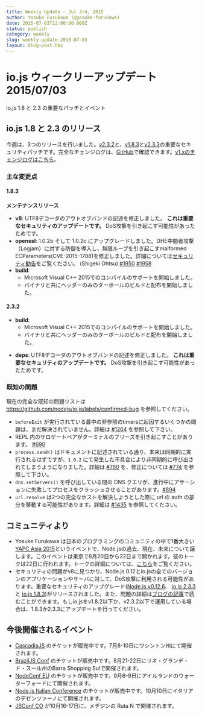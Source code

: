 ```yaml
---
title: Weekly Update - Jul 3rd, 2015
author: Yosuke Furukawa (@yosuke-furukawa)
date: 2015-07-03T12:00:00.000Z
status: publish
category: weekly
slug: weekly-update-2015-07-03
layout: blog-post.hbs
---
```


<!--
### io.js and Node.js News — July 3rd
Important patches for io.js 1.8 and 2.3 and upcoming events.
-->

# io.js ウィークリーアップデート 2015/07/03

io.js 1.8 と 2.3 の重要なパッチとイベント

<!--
### io.js 1.8 and 2.3 Releases
-->

## io.js 1.8 と 2.3 のリリース

<!--
This week we have three io.js releases: [v2.3.2](https://iojs.org/dist/v2.3.2/) and two following important security patches [v1.8.3](https://iojs.org/dist/v1.8.3/) and [v2.3.3](https://iojs.org/dist/v2.3.3/), complete changelog from previous releases can be found [on GitHub](https://github.com/nodejs/io.js/blob/master/CHANGELOG.md) with the [v1.x changelog here](https://github.com/nodejs/io.js/blob/v1.x/CHANGELOG.md).
-->

今週は、3つのリリースを行いました。[v2.3.2](https://iojs.org/dist/v2.3.2/)と、[v1.8.3](https://iojs.org/dist/v1.8.3/)と[v2.3.3](https://iojs.org/dist/v2.3.3/)の重要なセキュリティパッチです。完全なチェンジログは、[GitHub](https://github.com/nodejs/io.js/blob/master/CHANGELOG.md)で確認できます。[v1.xのチェンジログはこちら](https://github.com/nodejs/io.js/blob/v1.x/CHANGELOG.md)。

<!--
### Notable Changes
-->

### 主な変更点

<!--
#### 1.8.3
-->

#### 1.8.3

<!--
**Maintenance release**
-->

**メンテナンスリリース**

<!--
* **v8**: Fixed an out-of-band write in utf8 decoder. **This is an important security update** as it can be used to cause a denial of service attack.
* **openssl**: Upgrade to 1.0.2b and 1.0.2c, introduces DHE man-in-the-middle protection (Logjam) and fixes malformed ECParameters causing infinite loop (CVE-2015-1788). See the [security advisory](https://www.openssl.org/news/secadv_20150611.txt) for full details. (Shigeki Ohtsu) [#1950](https://github.com/nodejs/io.js/pull/1950) [#1958](https://github.com/nodejs/io.js/pull/1958)
* **build**:
  * Added support for compiling with Microsoft Visual C++ 2015
  * Started building and distributing headers*only tarballs along with binaries
-->

* **v8**: UTF8デコーダのアウトオブバンドの記述を修正しました。 **これは重要なセキュリティのアップデートです。** DoS攻撃を引き起こす可能性があったためです。
* **openssl**: 1.0.2b そして 1.0.2c にアップグレードしました。DHE中間者攻撃（Logjam）に対する防御を導入し、無限ループを引き起こすmalformed ECParameters(CVE-2015-1788)を修正しました。詳細については[セキュリティ勧告](https://www.openssl.org/news/secadv_20150611.txt)をご覧ください。 (Shigeki Ohtsu) [#1950](https://github.com/nodejs/io.js/pull/1950) [#1958](https://github.com/nodejs/io.js/pull/1958)
* **build**:
  * Microsoft Visual C++ 2015でのコンパイルのサポートを開始しました。
  * バイナリと共にヘッダーのみのターボールのビルドと配布を開始しました。

<!--
#### 2.3.2
-->

#### 2.3.2

<!--
* **build**:
  * Added support for compiling with Microsoft Visual C++ 2015
  * Started building and distributing headers-only tarballs along with binaries
-->

* **build**:
  * Microsoft Visual C++ 2015でのコンパイルのサポートを開始しました。
  * バイナリと共にヘッダーのみのターボールのビルドと配布を開始しました。

<!--
#### 2.3.3
-->

<!--
* **deps**: Fixed an out-of-band write in utf8 decoder. **This is an important security update** as it can be used to cause a denial of service attack.
-->

* **deps**: UTF8デコーダのアウトオブバンドの記述を修正しました。 **これは重要なセキュリティのアップデートです。** DoS攻撃を引き起こす可能性があったためです。

<!--
### Known Issues
-->

### 既知の問題

<!--
See https://github.com/nodejs/io.js/labels/confirmed-bug for complete and current list of known issues.
-->

現在の完全な既知の問題リストは https://github.com/nodejs/io.js/labels/confirmed-bug を参照してください。

<!--
* Some problems with unreferenced timers running during `beforeExit` are still to be resolved. See [#1264](https://github.com/nodejs/io.js/issues/1264).
* Surrogate pair in REPL can freeze terminal. [#690](https://github.com/nodejs/io.js/issues/690)
* `process.send()` is not synchronous as the docs suggest, a regression introduced in 1.0.2, see [#760](https://github.com/nodejs/io.js/issues/760).
* Calling `dns.setServers()` while a DNS query is in progress can cause the process to crash on a failed assertion. [#894](https://github.com/nodejs/io.js/issues/894)
* `url.resolve` may transfer the auth portion of the url when resolving between two full hosts, see [#1435](https://github.com/nodejs/io.js/issues/1435).
-->

* `beforeExit` が実行されている最中の非参照のtimersに起因するいくつかの問題は、まだ解決されていません。詳細は [#1264](https://github.com/nodejs/io.js/issues/1264) を参照して下さい。
* REPL 内のサロゲートペアがターミナルのフリーズを引き起こすことがあります。 [#690](https://github.com/nodejs/io.js/issues/690)
* `process.send()` はドキュメントに記述されている通り、本来は同期的に実行されるはずですが、`1.0.2` にて発生した不具合により非同期的に呼び出されてしまうようになりました。詳細は [#760](https://github.com/nodejs/io.js/issues/760) を、修正については [#774](https://github.com/nodejs/io.js/issues/774) を参照して下さい。
* `dns.setServers()` を呼び出している間の DNS クエリが、進行中にアサーションに失敗してプロセスをクラッシュさせることがあります。[#894](https://github.com/nodejs/io.js/issues/894)
* `url.resolve` は2つの完全なホストを解決しようとした際に url の auth の部分を移動する可能性があります。詳細は [#1435](https://github.com/nodejs/io.js/issues/1435) を参照してください。

<!--
### Community Updates
-->

## コミュニティより

<!--
* Yosuke Furukawa will give a talk about the past, present, and future of Node.js in [YAPC Asia 2015](http://yapcasia.org/2015/), the largest conference in Japan's programming community. It will be hosted at Tokyo on August 20th - 22nd and his talk will specifically be on the 22nd. Details of the talk can be found [here](http://yapcasia.org/2015/talk/show/82e93a96-f60e-11e4-907e-8ab37d574c3a).
* A security issue is found in v8 that can be used for DoS attacks against Node.js applications and servers running 0.12 and all versions of io.js. Critical security upgrades ([Node.js v0.12.6](http://nodejs.org/dist/v0.12.6/), [io.js 2.3.3](https://iojs.org/dist/v2.3.3/) and [io.js 1.8.3](https://iojs.org/dist/v1.8.3/)) have been released. Also, details about the issue can be found [on one of our Medium post](https://medium.com/@iojs/important-security-upgrades-for-node-js-and-io-js-8ac14ece5852). If you're running v1.8.2 or below, or v2.3.2 or below, please update them to io.js versions 1.8.3 and 2.3.3.
-->

* Yosuke Furukawa は日本のプログラミングのコミュニティの中で1番大きい[YAPC Asia 2015](http://yapcasia.org/2015/)というイベントで、Node.jsの過去、現在、未来について話します。このイベントは東京で8月20日から22日まで開かれます。彼のトークは22日に行われます。トークの詳細については、[こちら](http://yapcasia.org/2015/talk/show/82e93a96-f60e-11e4-907e-8ab37d574c3a)をご覧ください。
* セキュリティの問題がv8に見つかり、Node.js 0.12とio.jsの全てのバージョンのアプリケーションやサーバに対して、DoS攻撃に利用される可能性があります。重要なセキュリティのアップグレード([Node.js v0.12.6](http://nodejs.org/dist/v0.12.6/)、 [io.js 2.3.3](https://iojs.org/dist/v2.3.3/) と [io.js 1.8.3](https://iojs.org/dist/v1.8.3/))がリリースされました。また、問題の詳細は[ブログの記事](http://blog.iojs.jp/important_security_issue.html)で読むことができます。もしio.jsをv1.8.2以下か、v2.3.2以下で運用している場合は、1.8.3か2.3.3にアップデートを行ってください。

<!--
### Upcoming Events
-->

## 今後開催されるイベント

<!--
* [CascadiaJS](http://2015.cascadiajs.com/) tickets are on sale, July 8th - 10th at Washington State
* [BrazilJS Conf](http://braziljs.com.br/) tickets are on sale, August 21st - 22nd at Shopping Center BarraShoppingSul
* [NodeConf EU](http://nodeconf.eu/) tickets are on sale, September 6th - 9th at Waterford, Ireland
* [Node.js Italian Conference](http://nodejsconf.it/) tickets are on sale, October 10th at Desenzano - Brescia, Italy
* [JSConf CO](http://www.jsconf.co/), October 16th - 17th at Ruta N, Medellin
-->

* [CascadiaJS](http://2015.cascadiajs.com/) のチケットが販売中です。7月8-10日にワシントン州にて開催されます。
* [BrazilJS Conf](http://braziljs.com.br/) のチケットが販売中です。8月21-22日にリオ・グランデ・ド・スール州のBarra Shopping Sulで開催されます。
* [NodeConf EU](http://nodeconf.eu/) のチケットが販売中です。9月6-9日にアイルランドのウォーターフォードにて開催されます。
* [Node.js Italian Conference](http://nodejsconf.it/) のチケットが販売中です。10月10日にイタリアのデゼンツァーノにて開催されます。
* [JSConf CO](http://www.jsconf.co/) が10月16-17日に、メデジンの Ruta N で開催されます。
